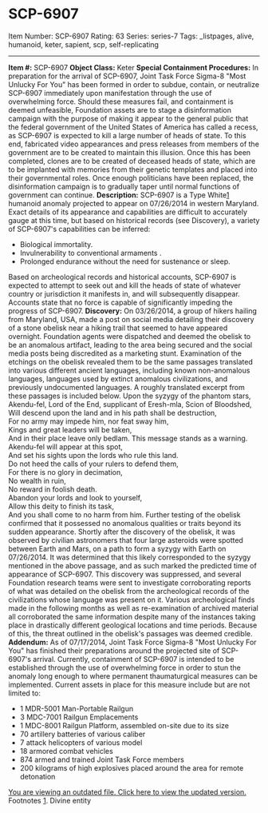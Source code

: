 # SCP-6907
Item Number: SCP-6907
Rating: 63
Series: series-7
Tags: _listpages, alive, humanoid, keter, sapient, scp, self-replicating

---

**Item #:** SCP-6907
**Object Class:** Keter
**Special Containment Procedures:** In preparation for the arrival of SCP-6907, Joint Task Force Sigma-8 "Most Unlucky For You" has been formed in order to subdue, contain, or neutralize SCP-6907 immediately upon manifestation through the use of overwhelming force.
Should these measures fail, and containment is deemed unfeasible, Foundation assets are to stage a disinformation campaign with the purpose of making it appear to the general public that the federal government of the United States of America has called a recess, as SCP-6907 is expected to kill a large number of heads of state. To this end, fabricated video appearances and press releases from members of the government are to be created to maintain this illusion.
Once this has been completed, clones are to be created of deceased heads of state, which are to be implanted with memories from their genetic templates and placed into their governmental roles. Once enough politicians have been replaced, the disinformation campaign is to gradually taper until normal functions of government can continue.
**Description:** SCP-6907 is a Type White[1](javascript:;) humanoid anomaly projected to appear on 07/26/2014 in western Maryland. Exact details of its appearance and capabilities are difficult to accurately gauge at this time, but based on historical records (see Discovery), a variety of SCP-6907's capabilities can be inferred:
  * Biological immortality.
  * Invulnerability to conventional armaments .
  * Prolonged endurance without the need for sustenance or sleep.

Based on archeological records and historical accounts, SCP-6907 is expected to attempt to seek out and kill the heads of state of whatever country or jurisdiction it manifests in, and will subsequently disappear. Accounts state that no force is capable of significantly impeding the progress of SCP-6907.
**Discovery:** On 03/26/2014, a group of hikers hailing from Maryland, USA, made a post on social media detailing their discovery of a stone obelisk near a hiking trail that seemed to have appeared overnight. Foundation agents were dispatched and deemed the obelisk to be an anomalous artifact, leading to the area being secured and the social media posts being discredited as a marketing stunt.
Examination of the etchings on the obelisk revealed them to be the same passages translated into various different ancient languages, including known non-anomalous languages, languages used by extinct anomalous civilizations, and previously undocumented languages. A roughly translated excerpt from these passages is included below.
Upon the syzygy of the phantom stars,  
Akendu-fel, Lord of the End, supplicant of Eresh-mla, Scion of Bloodshed,  
Will descend upon the land and in his path shall be destruction,  
For no army may impede him, nor feat sway him,  
Kings and great leaders will be taken,  
And in their place leave only bedlam.
This message stands as a warning.  
Akendu-fel will appear at this spot,  
And set his sights upon the lords who rule this land.  
Do not heed the calls of your rulers to defend them,  
For there is no glory in decimation,  
No wealth in ruin,  
No reward in foolish death.  
Abandon your lords and look to yourself,  
Allow this deity to finish its task,  
And you shall come to no harm from him.
Further testing of the obelisk confirmed that it possessed no anomalous qualities or traits beyond its sudden appearance.
Shortly after the discovery of the obelisk, it was observed by civilian astronomers that four large asteroids were spotted between Earth and Mars, on a path to form a syzygy with Earth on 07/26/2014. It was determined that this likely corresponded to the syzygy mentioned in the above passage, and as such marked the predicted time of appearance of SCP-6907.
This discovery was suppressed, and several Foundation research teams were sent to investigate corroborating reports of what was detailed on the obelisk from the archeological records of the civilizations whose language was present on it. Various archeological finds made in the following months as well as re-examination of archived material all corroborated the same information despite many of the instances taking place in drastically different geological locations and time periods. Because of this, the threat outlined in the obelisk's passages was deemed credible.
**Addendum:** As of 07/17/2014, Joint Task Force Sigma-8 "Most Unlucky For You" has finished their preparations around the projected site of SCP-6907's arrival. Currently, containment of SCP-6907 is intended to be established through the use of overwhelming force in order to stun the anomaly long enough to where permanent thaumaturgical measures can be implemented. Current assets in place for this measure include but are not limited to:
  * 1 MDR-5001 Man-Portable Railgun
  * 3 MDC-7001 Railgun Emplacements
  * 1 MDC-8001 Railgun Platform, assembled on-site due to its size
  * 70 artillery batteries of various caliber
  * 7 attack helicopters of various model
  * 18 armored combat vehicles
  * 874 armed and trained Joint Task Force members
  * 200 kilograms of high explosives placed around the area for remote detonation

[You are viewing an outdated file. Click here to view the updated version.](https://scp-wiki.wikidot.com/scp-6907/offset/1)
Footnotes
[1](javascript:;). Divine entity